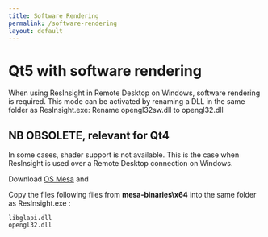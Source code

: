 ```yaml
---
title: Software Rendering
permalink: /software-rendering
layout: default
---
```

# Qt5 with software rendering
When using ResInsight in Remote Desktop on Windows, software rendering is required. This mode can be activated by renaming a DLL in the same folder as ResInsight.exe: Rename opengl32sw.dll to opengl32.dll


## NB OBSOLETE, relevant for Qt4

In some cases, shader support is not available. This is the case when ResInsight is used over a Remote Desktop connection on Windows. 

Download [OS Mesa](https://www.mesa3d.org/osmesa.html) and

Copy the files following files from **mesa-binaries\x64**  into the same folder as ResInsight.exe :

    libglapi.dll 
    opengl32.dll 
